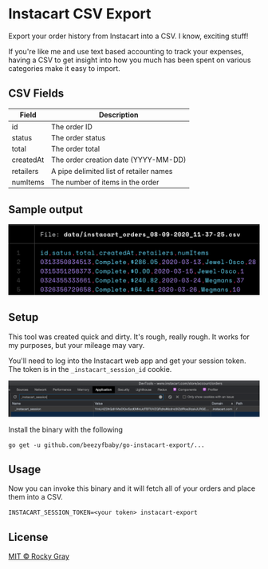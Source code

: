 # Instacart CSV Export

Export your order history from Instacart into a CSV. I know, exciting stuff!

If you're like me and use text based accounting to track your expenses, having a CSV to get insight into how you much
has been spent on various categories make it easy to import.

## CSV Fields

| Field     | Description                             |
| --------- | --------------------------------------- |
| id        | The order ID                            |
| status    | The order status                        |
| total     | The order total                         |
| createdAt | The order creation date (YYYY-MM-DD)    |
| retailers | A pipe delimited list of retailer names |
| numItems  | The number of items in the order        |

## Sample output

![csv header image](./docs/csv-header.png)

## Setup

This tool was created quick and dirty. It's rough, really rough. It works for my purposes, but your mileage may vary.

You'll need to log into the Instacart web app and get your session token. The token is in the `_instacart_session_id` cookie.

![dev tools screenshot](./docs/devtools-token.png)

Install the binary with the following

```shell
go get -u github.com/beezyfbaby/go-instacart-export/...
```

## Usage

Now you can invoke this binary and it will fetch all of your orders and place them into a CSV.

```shell
INSTACART_SESSION_TOKEN=<your token> instacart-export
```

## License

[MIT © Rocky Gray](LICENSE)
